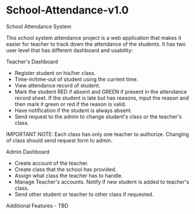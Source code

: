 # School-Attendance-v1.0
School Attendance System

This school system attendance project is a web application that makes it easier for teacher to track down the attendance of the students.
It has two user level that has different dashboard and usability:

Teacher's Dashboard
- Register student on his/her class.
- Time-in/time-out of student using the current time.
- View attendance record of student. 
- Mark the student RED if absent and GREEN if present in the attendance record sheet. If the student is late but has reasons, input the reason and then mark it green or red if the reason is valid.
- Have notification if the student is always absent.
- Send request to the admin to change student's class or the teacher's class.

IMPORTANT NOTE: Each class has only one teacher to authorize. Changing of class should send request form to admin.


Admin Dashboard
- Create account of the teacher.
- Create class that the school has provided.
- Assign what class the teacher has to handle.
- Manage Teacher's accounts. Notify if new student is added to teacher's class.
- Send other student or teacher to other class if requested.


Additional Features - TBD

